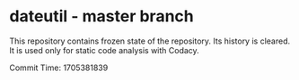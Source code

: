 # dateutil - master branch

This repository contains frozen state of the repository.
Its history is cleared. It is used only for static code
analysis with Codacy.

Commit Time: 1705381839